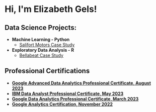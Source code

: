 <h1>Hi, I'm Elizabeth Gels! </h1>

<h2>Data Science Projects:</h2>

- <b>Machine Learning - Python</b>
  - [Salifort Motors Case Study](https://github.com/elgels/Salifort-Case-Study/blob/main/salifort-motors-case-study-python.ipynb)
- <b>Exploratory Data Analysis - R</b>
  - [Bellabeat Case Study](https://github.com/elgels/Bellabeat-Case-Study/blob/main/Bellabeat-Copy-From-Kaggle.md) <b>

<h2>Professional Certifications</h2>

- [Google Advanced Data Analytics Professional Certificate, August 2023](https://www.credly.com/badges/dbc5ef13-38af-4720-b070-12d9595c6baf/public_url)
- [IBM Data Analyst Professional Certificate, May 2023](https://www.credly.com/badges/87dd0204-13e1-46c7-a868-09450c71f91a)
- [Google Data Analytics Professional Certificate, March 2023](https://www.credly.com/badges/8b195947-9486-4e62-bc00-d016e374d081)
- [Google Analytics Certification, November 2022](https://www.youtube.com/watch?v=OfvdQeh79s0)

<!-- <h2> 🤳 Connect with me:</h2>

[<img align="left" alt="JoshMadakor | YouTube" width="22px" src="https://cdn.jsdelivr.net/npm/simple-icons@v3/icons/youtube.svg" />][youtube]
[<img align="left" alt="JoshMadakor | Twitter" width="22px" src="https://cdn.jsdelivr.net/npm/simple-icons@v3/icons/twitter.svg" />][twitter]
[<img align="left" alt="JoshMadakor | LinkedIn" width="22px" src="https://cdn.jsdelivr.net/npm/simple-icons@v3/icons/linkedin.svg" />][linkedin]
[<img align="left" alt="JoshMadakor | Instagram" width="22px" src="https://cdn.jsdelivr.net/npm/simple-icons@v3/icons/instagram.svg" />][instagram]

[twitter]: https://twitter.com/joshmadakor
[youtube]: https://www.youtube.com/c/joshmadakor
[instagram]: https://www.instagram.com/joshmadakor/
[linkedin]: https://linkedin.com/in/joshmadakor


**joshmadakor1/joshmadakor1** is a ✨ _special_ ✨ repository because its `README.md` (this file) appears on your GitHub profile.

Here are some ideas to get you started:

- 🔭 I’m currently working on ...
- 🌱 I’m currently learning ...
- 👯 I’m looking to collaborate on ...
- 🤔 I’m looking for help with ...
- 💬 Ask me about ...
- 📫 How to reach me: ...
- 😄 Pronouns: ...
- ⚡ Fun fact: ...
-->
